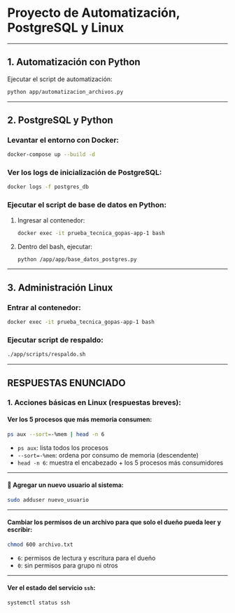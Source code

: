 
#  Proyecto de Automatización, PostgreSQL y Linux

---

## 1.  Automatización con Python

Ejecutar el script de automatización:

```bash
python app/automatizacion_archivos.py
```

---

## 2.  PostgreSQL y Python

###  Levantar el entorno con Docker:
```bash
docker-compose up --build -d
```

###  Ver los logs de inicialización de PostgreSQL:
```bash
docker logs -f postgres_db
```

### Ejecutar el script de base de datos en Python:

1. Ingresar al contenedor:
   ```bash
   docker exec -it prueba_tecnica_gopas-app-1 bash
   ```
2. Dentro del bash, ejecutar:
   ```bash
   python /app/app/base_datos_postgres.py
   ```

---

## 3.  Administración Linux

###  Entrar al contenedor:
```bash
docker exec -it prueba_tecnica_gopas-app-1 bash
```

###  Ejecutar script de respaldo:
```bash
./app/scripts/respaldo.sh
```

---

##  RESPUESTAS ENUNCIADO

### 1. Acciones básicas en Linux (respuestas breves):

####  Ver los 5 procesos que más memoria consumen:

```bash
ps aux --sort=-%mem | head -n 6
```

- `ps aux`: lista todos los procesos
- `--sort=-%mem`: ordena por consumo de memoria (descendente)
- `head -n 6`: muestra el encabezado + los 5 procesos más consumidores

---

#### 👤 Agregar un nuevo usuario al sistema:

```bash
sudo adduser nuevo_usuario
```

---

####  Cambiar los permisos de un archivo para que solo el dueño pueda leer y escribir:

```bash
chmod 600 archivo.txt
```

- `6`: permisos de lectura y escritura para el dueño
- `0`: sin permisos para grupo ni otros

---

####  Ver el estado del servicio `ssh`:

```bash
systemctl status ssh
```
